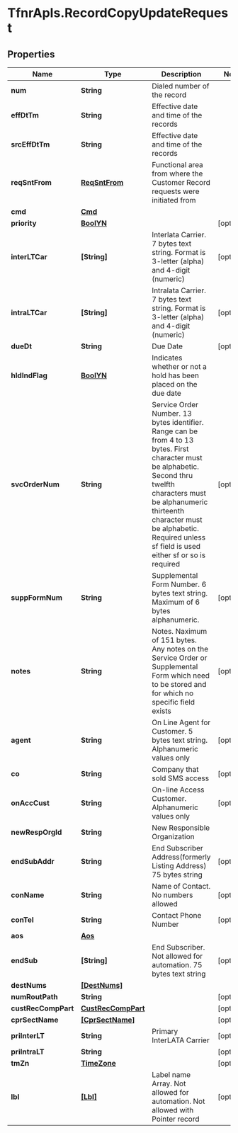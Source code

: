 # TfnrApIs.RecordCopyUpdateRequest

## Properties
Name | Type | Description | Notes
------------ | ------------- | ------------- | -------------
**num** | **String** | Dialed number of the record  | 
**effDtTm** | **String** | Effective date and time of the records | 
**srcEffDtTm** | **String** | Effective date and time of the records | 
**reqSntFrom** | [**ReqSntFrom**](ReqSntFrom.md) | Functional area from where the Customer Record requests were initiated from | 
**cmd** | [**Cmd**](Cmd.md) |  | 
**priority** | [**BoolYN**](BoolYN.md) |  | [optional] 
**interLTCar** | **[String]** | Interlata Carrier. 7 bytes text string. Format is 3-letter (alpha) and 4-digit (numeric)  | [optional] 
**intraLTCar** | **[String]** | Intralata Carrier. 7 bytes text string. Format is 3-letter (alpha) and 4-digit (numeric)  | [optional] 
**dueDt** | **String** | Due Date | [optional] 
**hldIndFlag** | [**BoolYN**](BoolYN.md) | Indicates whether or not a hold has been placed on the due date | 
**svcOrderNum** | **String** | Service Order Number. 13 bytes identifier. Range can be from 4 to 13 bytes. First character must be alphabetic. Second thru twelfth characters must be alphanumeric thirteenth character must be alphabetic. Required unless sf field is used either sf or so is required  | [optional] 
**suppFormNum** | **String** | Supplemental Form Number. 6 bytes text string. Maximum of 6 bytes alphanumeric. | [optional] 
**notes** | **String** | Notes. Naximum of 151 bytes. Any notes on the Service Order or Supplemental Form which need to be stored and for which no specific field exists  | [optional] 
**agent** | **String** | On Line Agent for Customer. 5 bytes text string. Alphanumeric values only | [optional] 
**co** | **String** | Company that sold SMS access | [optional] 
**onAccCust** | **String** | On-line Access Customer. Alphanumeric values only  | [optional] 
**newRespOrgId** | **String** | New Responsible Organization  | 
**endSubAddr** | **String** | End Subscriber Address(formerly Listing Address) 75 bytes string | [optional] 
**conName** | **String** | Name of Contact. No numbers allowed | [optional] 
**conTel** | **String** | Contact Phone Number | [optional] 
**aos** | [**Aos**](Aos.md) |  | 
**endSub** | **[String]** | End Subscriber. Not allowed for automation. 75 bytes text string | [optional] 
**destNums** | [**[DestNums]**](DestNums.md) |  | 
**numRoutPath** | **String** |  | [optional] 
**custRecCompPart** | [**CustRecCompPart**](CustRecCompPart.md) |  | [optional] 
**cprSectName** | [**[CprSectName]**](CprSectName.md) |  | [optional] 
**priInterLT** | **String** | Primary InterLATA Carrier | [optional] 
**priIntraLT** | **String** |  | [optional] 
**tmZn** | [**TimeZone**](TimeZone.md) |  | [optional] 
**lbl** | [**[Lbl]**](Lbl.md) | Label name Array. Not allowed for automation. Not allowed with Pointer record | [optional] 


